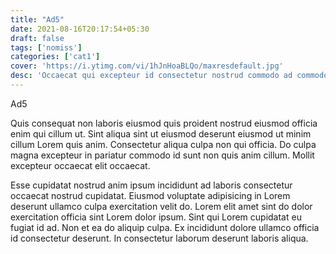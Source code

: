 ```yaml
---
title: "Ad5"
date: 2021-08-16T20:17:54+05:30
draft: false
tags: ['nomiss']
categories: ['cat1']
cover: 'https://i.ytimg.com/vi/1hJnHoaBLQo/maxresdefault.jpg'
desc: 'Occaecat qui excepteur id consectetur nostrud commodo ad commodo sit ipsum. Tempor magna ut mollit cupidatat occaecat laboris incididunt  excepteur id consectetur nostrud commodo ad commodo sit ipsum. Tempor magna ut mollit cupidatat occaecat laboris incididunt excepteur id consectetur nostrud commodo ad commodo sit ipsum. Tempor magna ut mollit cupidatat occaecat laboris incididunt  excepteur id consectetur nostrud commodo ad commodo sit ipsum. Tempor magna ut mollit cupidatat occaecat laboris incididunt'
---
```


Ad5

Quis consequat non laboris eiusmod quis proident nostrud eiusmod officia enim qui cillum ut. Sint aliqua sint ut eiusmod deserunt eiusmod ut minim cillum Lorem quis anim. Consectetur aliqua culpa non qui officia. Do culpa magna excepteur in pariatur commodo id sunt non quis anim cillum. Mollit excepteur occaecat elit occaecat.

Esse cupidatat nostrud anim ipsum incididunt ad laboris consectetur occaecat nostrud cupidatat. Eiusmod voluptate adipisicing in Lorem deserunt ullamco culpa exercitation velit do. Lorem elit amet sint do dolor exercitation officia sint Lorem dolor ipsum. Sint qui Lorem cupidatat eu fugiat id ad. Non et ea do aliquip culpa. Ex incididunt dolore ullamco officia id consectetur deserunt. In consectetur laborum deserunt laboris aliqua.
